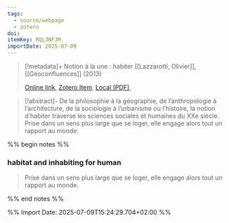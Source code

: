 ```yaml
---
tags:
  - source/webpage
  - zotero
doi: 
itemKey: RQL3NFJM
importDate: 2025-07-09
---
```

>[!metadata]+
> Notion à la une : habiter
> [[Lazzarotti, Olivier]], 
> [[Géoconfluences]] (2013)
> 
> [Online link](https://geoconfluences.ens-lyon.fr/informations-scientifiques/a-la-une/notion-a-la-une/habiter), [Zotero Item](zotero://select/library/items/RQL3NFJM), [Local (PDF)](file://C:/Users/aburg/Documents/references/zotero/storage/C9DHIUMN/_NotionHabiter.pdf), 

>[!abstract]-
>De la philosophie à la géographie, de l’anthropologie à l’architecture, de la sociologie à l’urbanisme ou l’histoire, la notion d’habiter traverse les sciences sociales et humaines du XXe siècle. Prise dans un sens plus large que se loger, elle engage alors tout un rapport au monde.

%% begin notes %%
### habitat and inhabiting for human
>Prise dans un sens plus large que se loger, elle engage alors tout un rapport au monde.

%% end notes %%

%% Import Date: 2025-07-09T15:24:29.704+02:00 %%
